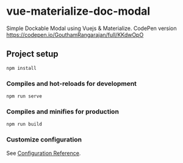 # vue-materialize-doc-modal

Simple Dockable Modal using Vuejs & Materialize.
CodePen version https://codepen.io/GouthamRangarajan/full/KKdwOpO


## Project setup
```
npm install
```

### Compiles and hot-reloads for development
```
npm run serve
```

### Compiles and minifies for production
```
npm run build
```

### Customize configuration
See [Configuration Reference](https://cli.vuejs.org/config/).
